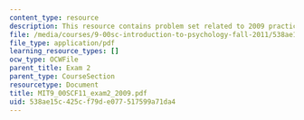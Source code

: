 ```yaml
---
content_type: resource
description: This resource contains problem set related to 2009 practice exam 2 questions.
file: /media/courses/9-00sc-introduction-to-psychology-fall-2011/538ae15c425cf79de077517599a71da4_MIT9_00SCF11_exam2_2009.pdf
file_type: application/pdf
learning_resource_types: []
ocw_type: OCWFile
parent_title: Exam 2
parent_type: CourseSection
resourcetype: Document
title: MIT9_00SCF11_exam2_2009.pdf
uid: 538ae15c-425c-f79d-e077-517599a71da4
---
```


